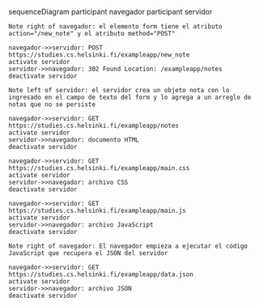 sequenceDiagram
	participant navegador
    participant servidor

    Note right of navegador: el elemento form tiene el atributo action="/new_note" y el atributo method="POST"

    navegador->>servidor: POST https://studies.cs.helsinki.fi/exampleapp/new_note
    activate servidor
    servidor->>navegador: 302 Found Location: /exampleapp/notes
    deactivate servidor

    Note left of servidor: el servidor crea un objeto nota con lo ingresado en el campo de texto del form y lo agrega a un arreglo de notas que no se persiste

    navegador->>servidor: GET https://studies.cs.helsinki.fi/exampleapp/notes
    activate servidor
    servidor->>navegador: documento HTML
    deactivate servidor
 
    navegador->>servidor: GET https://studies.cs.helsinki.fi/exampleapp/main.css
    activate servidor
    servidor->>navegador: archivo CSS
    deactivate servidor

    navegador->>servidor: GET https://studies.cs.helsinki.fi/exampleapp/main.js
    activate servidor
    servidor->>navegador: archivo JavaScript
    deactivate servidor

    Note right of navegador: El navegador empieza a ejecutar el código JavaScript que recupera el JSON del servidor

    navegador->>servidor: GET https://studies.cs.helsinki.fi/exampleapp/data.json
    activate servidor
    servidor->>navegador: archivo JSON
    deactivate servidor